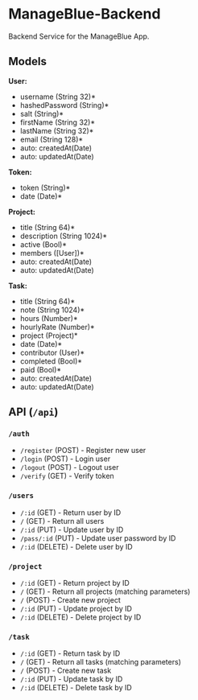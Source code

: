 # ManageBlue-Backend
Backend Service for the ManageBlue App.

## Models

**User:**
- username (String 32)*
- hashedPassword (String)*
- salt (String)*
- firstName (String 32)*
- lastName (String 32)*
- email (String 128)*
- auto: createdAt(Date)
- auto: updatedAt(Date)

**Token:**
- token (String)*
- date (Date)*

**Project:**
- title (String 64)*
- description (String 1024)*
- active (Bool)*
- members ([User])*
- auto: createdAt(Date)
- auto: updatedAt(Date)

**Task:**
- title (String 64)*
- note (String 1024)*
- hours (Number)*
- hourlyRate (Number)*
- project (Project)*
- date (Date)*
- contributor (User)*
- completed (Bool)*
- paid (Bool)*
- auto: createdAt(Date)
- auto: updatedAt(Date)

## API (`/api`)

### `/auth`
- `/register` (POST) - Register new user
- `/login` (POST) - Login user
- `/logout` (POST) - Logout user
- `/verify` (GET) - Verify token

### `/users`
- `/:id` (GET) - Return user by ID
- `/` (GET) - Return all users
- `/:id` (PUT) - Update user by ID
- `/pass/:id` (PUT) - Update user password by ID
- `/:id` (DELETE) - Delete user by ID

### `/project`
- `/:id` (GET) - Return project by ID
- `/` (GET) - Return all projects (matching parameters)
- `/` (POST) - Create new project
- `/:id` (PUT) - Update project by ID
- `/:id` (DELETE) - Delete project by ID

### `/task`
- `/:id` (GET) - Return task by ID
- `/` (GET) - Return all tasks (matching parameters)
- `/` (POST) - Create new task
- `/:id` (PUT) - Update task by ID
- `/:id` (DELETE) - Delete task by ID

